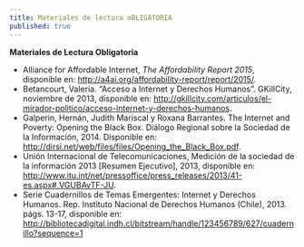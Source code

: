 ```yaml
---
title: Materiales de lectura oBLIGATORIA
published: true
---
```


**Materiales de Lectura Obligatoria**
<ul><li> Alliance for Affordable Internet, <i>The Affordability Report 2015</i>, disponible en: <a href="http://a4ai.org/affordability-report/report/2015/" target="_blank">http://a4ai.org/affordability-report/report/2015/</a>.</li>

<li>Betancourt, Valeria. “Acceso a Internet y Derechos Humanos”. GKillCity, noviembre de 2013, disponible en: <a href="http://gkillcity.com/articulos/el-mirador-politico/acceso-internet-y-derechos-humanos" target="_blank">http://gkillcity.com/articulos/el-mirador-politico/acceso-internet-y-derechos-humanos</a>.</li>

<li>Galperin, Hernán, Judith Mariscal y Roxana Barrantes. The Internet and Poverty: Opening the Black Box. Diálogo Regional sobre la Sociedad de la Información, 2014. Disponible en: <a href="http://dirsi.net/web/files/files/Opening_the_Black_Box.pdf" target="_blank">http://dirsi.net/web/files/files/Opening_the_Black_Box.pdf</a>. </li>

<li>Unión Internacional de Telecomunicaciones, Medición de la sociedad de la información 2013 [Resumen Ejecutivo], 2013, disponible en: <a href="http://www.itu.int/net/pressoffice/press_releases/2013/41-es.aspx#.VGUBAvTF-JU" target="_blank">http://www.itu.int/net/pressoffice/press_releases/2013/41-es.aspx#.VGUBAvTF-JU</a>. </li>

<li>Serie Cuadernillos de Temas Emergentes: Internet y Derechos Humanos. Rep. Instituto Nacional de Derechos Humanos (Chile), 2013. págs. 13-17, disponible en: <a href="http://bibliotecadigital.indh.cl/bitstream/handle/123456789/627/cuadernillo?sequence=1" target="_blank">http://bibliotecadigital.indh.cl/bitstream/handle/123456789/627/cuadernillo?sequence=1</a> </li></ul>
